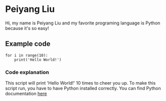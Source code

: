 # Peiyang Liu

Hi, my name is Peiyang Liu and my favorite programing language is Python because it's so easy!

## Example code 

```
for i in range(10):
	print('Hello World!')

```
### Code explanation

This script will print 'Hello World!' 10 times to cheer you up. To make this script run, you have to have Python installed correctly. You can find Python documentation [here](https://www.python.org/)
 
